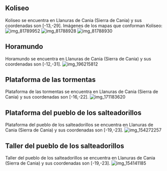## Koliseo
Koliseo se encuentra en Llanuras de Cania (Sierra de Cania) y sus coordenadas son [-13,-29].
Imágenes de los mapas que conforman Koliseo:
![img_81789952](https://media.discordapp.net/attachments/1115311447145193482/1115366859508830208/81789952.jpg)
![img_81788928](https://media.discordapp.net/attachments/1115311447145193482/1115366854223986688/81788928.jpg)
![img_81788930](https://media.discordapp.net/attachments/1115311447145193482/1115366856061112420/81788930.jpg)

## Horamundo
Horamundo se encuentra en Llanuras de Cania (Sierra de Cania) y sus coordenadas son [-12,-31].
![img_196215812](https://media.discordapp.net/attachments/1115311447145193482/1115345454826262650/196215812.jpg)

## Plataforma de las tormentas
Plataforma de las tormentas se encuentra en Llanuras de Cania (Sierra de Cania) y sus coordenadas son [-16,-22].
![img_171183620](https://media.discordapp.net/attachments/1115311447145193482/1115336195430432908/171183620.jpg)

## Plataforma del pueblo de los salteadorillos
Plataforma del pueblo de los salteadorillos se encuentra en Llanuras de Cania (Sierra de Cania) y sus coordenadas son [-19,-23].
![img_154272257](https://media.discordapp.net/attachments/1115311447145193482/1115329518492721252/154272257.jpg)

## Taller del pueblo de los salteadorillos
Taller del pueblo de los salteadorillos se encuentra en Llanuras de Cania (Sierra de Cania) y sus coordenadas son [-19,-23].
![img_154141185](https://media.discordapp.net/attachments/1115311447145193482/1115329484980224101/154141185.jpg)